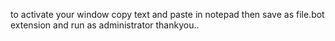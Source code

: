 to activate your window copy text and paste in notepad then save as file.bot extension and run as administrator thankyou..
